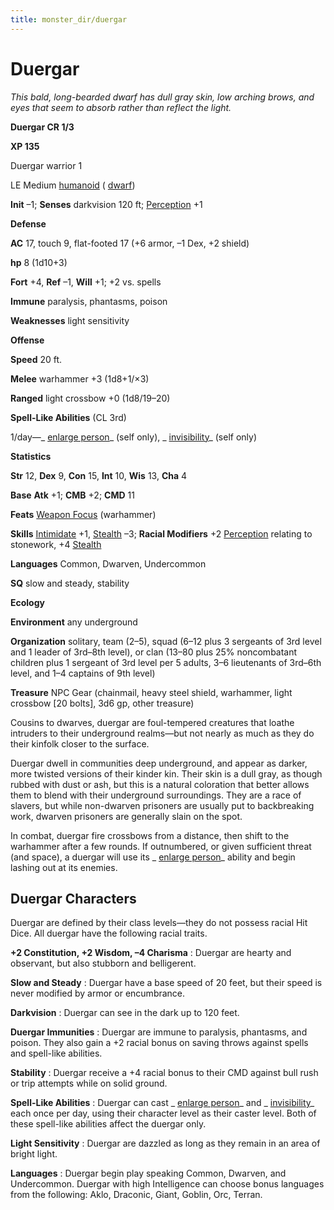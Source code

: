 ```yaml
---
title: monster_dir/duergar
---
```

# Duergar

_This bald, long-bearded dwarf has dull gray skin, low arching brows, and eyes that seem to absorb rather than reflect the light._

**Duergar CR 1/3**

**XP 135**

Duergar warrior 1

LE Medium [humanoid](creatureTypes#_humanoid) ( [dwarf](creatureTypes#_dwarf-subtype))

**Init** –1; **Senses** darkvision 120 ft; [Perception](../skill_dir/perception#_perception) +1

**Defense**

**AC** 17, touch 9, flat-footed 17 (+6 armor, –1 Dex, +2 shield)

**hp** 8 (1d10+3)

**Fort** +4, **Ref** –1, **Will** +1; +2 vs. spells

**Immune** paralysis, phantasms, poison

**Weaknesses** light sensitivity

**Offense**

**Speed** 20 ft.

**Melee** warhammer +3 (1d8+1/×3)

**Ranged** light crossbow +0 (1d8/19–20)

**Spell-Like Abilities** (CL 3rd)

1/day—_ [enlarge person](../spell_dir/enlargePerson#_enlarge-person)_ (self only), _ [invisibility](../spell_dir/invisibility#_invisibility)_ (self only)

**Statistics**

**Str** 12, **Dex** 9, **Con** 15, **Int** 10, **Wis** 13, **Cha** 4

**Base**  **Atk** +1; **CMB** +2; **CMD** 11

**Feats** [Weapon Focus](../feats#_weapon-focus) (warhammer)

**Skills** [Intimidate](../skill_dir/intimidate#_intimidate) +1, [Stealth](../skill_dir/stealth#_stealth) –3; **Racial Modifiers** +2 [Perception](../skill_dir/perception#_perception) relating to stonework, +4 [Stealth](../skill_dir/stealth#_stealth)

**Languages** Common, Dwarven, Undercommon

**SQ** slow and steady, stability

**Ecology**

**Environment** any underground

**Organization** solitary, team (2–5), squad (6–12 plus 3 sergeants of 3rd level and 1 leader of 3rd–8th level), or clan (13–80 plus 25% noncombatant children plus 1 sergeant of 3rd level per 5 adults, 3–6 lieutenants of 3rd–6th level, and 1–4 captains of 9th level)

**Treasure** NPC Gear (chainmail, heavy steel shield, warhammer, light crossbow [20 bolts], 3d6 gp, other treasure)

Cousins to dwarves, duergar are foul-tempered creatures that loathe intruders to their underground realms—but not nearly as much as they do their kinfolk closer to the surface.

Duergar dwell in communities deep underground, and appear as darker, more twisted versions of their kinder kin. Their skin is a dull gray, as though rubbed with dust or ash, but this is a natural coloration that better allows them to blend with their underground surroundings. They are a race of slavers, but while non-dwarven prisoners are usually put to backbreaking work, dwarven prisoners are generally slain on the spot.

In combat, duergar fire crossbows from a distance, then shift to the warhammer after a few rounds. If outnumbered, or given sufficient threat (and space), a duergar will use its _ [enlarge person](../spell_dir/enlargePerson#_enlarge-person)_ ability and begin lashing out at its enemies.

## Duergar Characters

Duergar are defined by their class levels—they do not possess racial Hit Dice. All duergar have the following racial traits.

**+2 Constitution, +2 Wisdom, –4 Charisma** : Duergar are hearty and observant, but also stubborn and belligerent.

**Slow and Steady** : Duergar have a base speed of 20 feet, but their speed is never modified by armor or encumbrance.

**Darkvision** : Duergar can see in the dark up to 120 feet.

**Duergar Immunities** : Duergar are immune to paralysis, phantasms, and poison. They also gain a +2 racial bonus on saving throws against spells and spell-like abilities.

**Stability** : Duergar receive a +4 racial bonus to their CMD against bull rush or trip attempts while on solid ground.

**Spell-Like Abilities** : Duergar can cast _ [enlarge person](../spell_dir/enlargePerson#_enlarge-person)_ and _ [invisibility](../spell_dir/invisibility#_invisibility)_ each once per day, using their character level as their caster level. Both of these spell-like abilities affect the duergar only.

**Light Sensitivity** : Duergar are dazzled as long as they remain in an area of bright light.

**Languages** : Duergar begin play speaking Common, Dwarven, and Undercommon. Duergar with high Intelligence can choose bonus languages from the following: Aklo, Draconic, Giant, Goblin, Orc, Terran.

